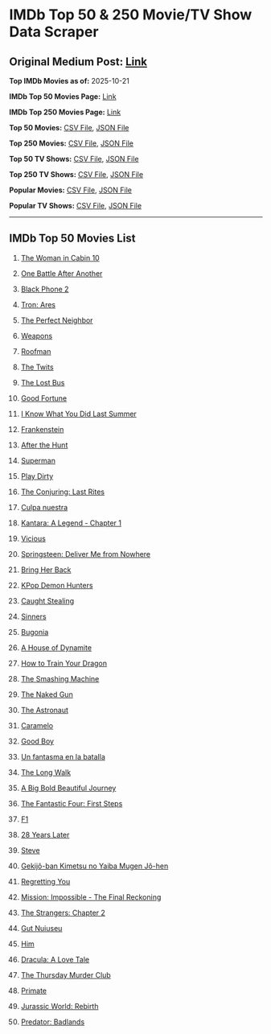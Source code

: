 # IMDb Top 50 & 250 Movie/TV Show Data Scraper

## Original Medium Post: [Link](https://medium.com/@nishantsahoo/which-movie-should-i-watch-5c83a3c0f5b1)

**Top IMDb Movies as of:** 2025-10-21

**IMDb Top 50 Movies Page:** [Link](https://www.imdb.com/search/title/?title_type=feature&release_date=2025-01-01,2025-12-31)

**IMDb Top 250 Movies Page:** [Link](https://www.imdb.com/chart/top/)

**Top 50 Movies:** [CSV File](/data/top50/movies.csv), [JSON File](/data/top50/movies.json)

**Top 250 Movies:** [CSV File](/data/top250/movies.csv), [JSON File](/data/top250/movies.json)

**Top 50 TV Shows:** [CSV File](/data/top50/shows.csv), [JSON File](/data/top50/shows.json)

**Top 250 TV Shows:** [CSV File](/data/top250/shows.csv), [JSON File](/data/top250/shows.json)

**Popular Movies:** [CSV File](/data/popular/movies.csv), [JSON File](/data/popular/movies.json)

**Popular TV Shows:** [CSV File](/data/popular/shows.csv), [JSON File](/data/popular/shows.json)

---

## IMDb Top 50 Movies List

1. [The Woman in Cabin 10](https://www.imdb.com/title/tt7130300/)

2. [One Battle After Another](https://www.imdb.com/title/tt30144839/)

3. [Black Phone 2](https://www.imdb.com/title/tt29644189/)

4. [Tron: Ares](https://www.imdb.com/title/tt6604188/)

5. [The Perfect Neighbor](https://www.imdb.com/title/tt34962891/)

6. [Weapons](https://www.imdb.com/title/tt26581740/)

7. [Roofman](https://www.imdb.com/title/tt4627382/)

8. [The Twits](https://www.imdb.com/title/tt0498396/)

9. [The Lost Bus](https://www.imdb.com/title/tt21103218/)

10. [Good Fortune](https://www.imdb.com/title/tt27543578/)

11. [I Know What You Did Last Summer](https://www.imdb.com/title/tt4045450/)

12. [Frankenstein](https://www.imdb.com/title/tt1312221/)

13. [After the Hunt](https://www.imdb.com/title/tt32159989/)

14. [Superman](https://www.imdb.com/title/tt5950044/)

15. [Play Dirty](https://www.imdb.com/title/tt18392014/)

16. [The Conjuring: Last Rites](https://www.imdb.com/title/tt22898462/)

17. [Culpa nuestra](https://www.imdb.com/title/tt33311244/)

18. [Kantara: A Legend - Chapter 1](https://www.imdb.com/title/tt26439764/)

19. [Vicious](https://www.imdb.com/title/tt31511689/)

20. [Springsteen: Deliver Me from Nowhere](https://www.imdb.com/title/tt31923069/)

21. [Bring Her Back](https://www.imdb.com/title/tt32246771/)

22. [KPop Demon Hunters](https://www.imdb.com/title/tt14205554/)

23. [Caught Stealing](https://www.imdb.com/title/tt1493274/)

24. [Sinners](https://www.imdb.com/title/tt31193180/)

25. [Bugonia](https://www.imdb.com/title/tt12300742/)

26. [A House of Dynamite](https://www.imdb.com/title/tt32376165/)

27. [How to Train Your Dragon](https://www.imdb.com/title/tt26743210/)

28. [The Smashing Machine](https://www.imdb.com/title/tt11214558/)

29. [The Naked Gun](https://www.imdb.com/title/tt3402138/)

30. [The Astronaut](https://www.imdb.com/title/tt13964560/)

31. [Caramelo](https://www.imdb.com/title/tt32549601/)

32. [Good Boy](https://www.imdb.com/title/tt35521922/)

33. [Un fantasma en la batalla](https://www.imdb.com/title/tt32129665/)

34. [The Long Walk](https://www.imdb.com/title/tt10374610/)

35. [A Big Bold Beautiful Journey](https://www.imdb.com/title/tt13650700/)

36. [The Fantastic Four: First Steps](https://www.imdb.com/title/tt10676052/)

37. [F1](https://www.imdb.com/title/tt16311594/)

38. [28 Years Later](https://www.imdb.com/title/tt10548174/)

39. [Steve](https://www.imdb.com/title/tt32985279/)

40. [Gekijô-ban Kimetsu no Yaiba Mugen Jô-hen](https://www.imdb.com/title/tt32820897/)

41. [Regretting You](https://www.imdb.com/title/tt33088452/)

42. [Mission: Impossible - The Final Reckoning](https://www.imdb.com/title/tt9603208/)

43. [The Strangers: Chapter 2](https://www.imdb.com/title/tt28671344/)

44. [Gut Nuiuseu](https://www.imdb.com/title/tt33550069/)

45. [Him](https://www.imdb.com/title/tt20990442/)

46. [Dracula: A Love Tale](https://www.imdb.com/title/tt31434030/)

47. [The Thursday Murder Club](https://www.imdb.com/title/tt12001534/)

48. [Primate](https://www.imdb.com/title/tt33028778/)

49. [Jurassic World: Rebirth](https://www.imdb.com/title/tt31036941/)

50. [Predator: Badlands](https://www.imdb.com/title/tt31227572/)
